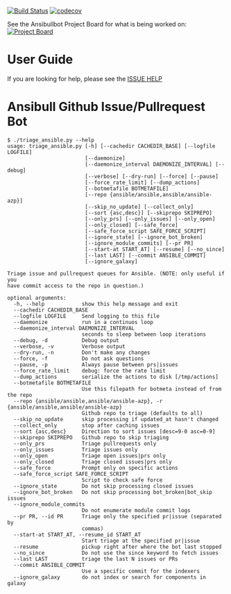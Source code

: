 [![Build Status](https://dev.azure.com/ansible/ansibullbot/_apis/build/status/ansible.ansibullbot?branchName=master)](https://dev.azure.com/ansible/ansibullbot/_build/latest?definitionId=12&branchName=master) [![codecov](https://codecov.io/gh/ansible/ansibullbot/branch/master/graph/badge.svg)](https://codecov.io/gh/ansible/ansibullbot)

See the Ansibullbot Project Board for what is being worked on:  [![Project Board](https://img.shields.io/github/issues/ansible/ansibullbot.svg)](https://github.com/ansible/ansibullbot/projects/1)

# User Guide


If you are looking for help, please see the [ISSUE HELP](ISSUE_HELP.md)


# Ansibull Github Issue/Pullrequest Bot

```
$ ./triage_ansible.py --help
usage: triage_ansible.py [-h] [--cachedir CACHEDIR_BASE] [--logfile LOGFILE]
                         [--daemonize]
                         [--daemonize_interval DAEMONIZE_INTERVAL] [--debug]
                         [--verbose] [--dry-run] [--force] [--pause]
                         [--force_rate_limit] [--dump_actions]
                         [--botmetafile BOTMETAFILE]
                         [--repo {ansible/ansible,ansible/ansible-azp}]
                         [--skip_no_update] [--collect_only]
                         [--sort {asc,desc}] [--skiprepo SKIPREPO]
                         [--only_prs] [--only_issues] [--only_open]
                         [--only_closed] [--safe_force]
                         [--safe_force_script SAFE_FORCE_SCRIPT]
                         [--ignore_state] [--ignore_bot_broken]
                         [--ignore_module_commits] [--pr PR]
                         [--start-at START_AT] [--resume] [--no_since]
                         [--last LAST] [--commit ANSIBLE_COMMIT]
                         [--ignore_galaxy]

Triage issue and pullrequest queues for Ansible. (NOTE: only useful if you
have commit access to the repo in question.)

optional arguments:
  -h, --help            show this help message and exit
  --cachedir CACHEDIR_BASE
  --logfile LOGFILE     Send logging to this file
  --daemonize           run in a continuos loop
  --daemonize_interval DAEMONIZE_INTERVAL
                        seconds to sleep between loop iterations
  --debug, -d           Debug output
  --verbose, -v         Verbose output
  --dry-run, -n         Don't make any changes
  --force, -f           Do not ask questions
  --pause, -p           Always pause between prs|issues
  --force_rate_limit    debug: force the rate limit
  --dump_actions        serialize the actions to disk [/tmp/actions]
  --botmetafile BOTMETAFILE
                        Use this filepath for botmeta instead of from the repo
  --repo {ansible/ansible,ansible/ansible-azp}, -r {ansible/ansible,ansible/ansible-azp}
                        Github repo to triage (defaults to all)
  --skip_no_update      skip processing if updated_at hasn't changed
  --collect_only        stop after caching issues
  --sort {asc,desc}     Direction to sort issues [desc=9-0 asc=0-9]
  --skiprepo SKIPREPO   Github repo to skip triaging
  --only_prs            Triage pullrequests only
  --only_issues         Triage issues only
  --only_open           Triage open issues|prs only
  --only_closed         Triage closed issues|prs only
  --safe_force          Prompt only on specific actions
  --safe_force_script SAFE_FORCE_SCRIPT
                        Script to check safe force
  --ignore_state        Do not skip processing closed issues
  --ignore_bot_broken   Do not skip processing bot_broken|bot_skip issues
  --ignore_module_commits
                        Do not enumerate module commit logs
  --pr PR, --id PR      Triage only the specified pr|issue (separated by
                        commas)
  --start-at START_AT, --resume_id START_AT
                        Start triage at the specified pr|issue
  --resume              pickup right after where the bot last stopped
  --no_since            Do not use the since keyword to fetch issues
  --last LAST           triage the last N issues or PRs
  --commit ANSIBLE_COMMIT
                        Use a specific commit for the indexers
  --ignore_galaxy       do not index or search for components in galaxy
```

